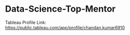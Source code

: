 # Data-Science-Top-Mentor
Tableau Profile Link: https://public.tableau.com/app/profile/chandan.kumar6910
